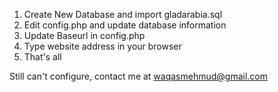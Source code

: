 1. Create New Database and import gladarabia.sql
2. Edit config.php and update database information
3. Update Baseurl in config.php
4. Type website address in your browser
5. That's all

Still can't configure, contact me at waqasmehmud@gmail.com